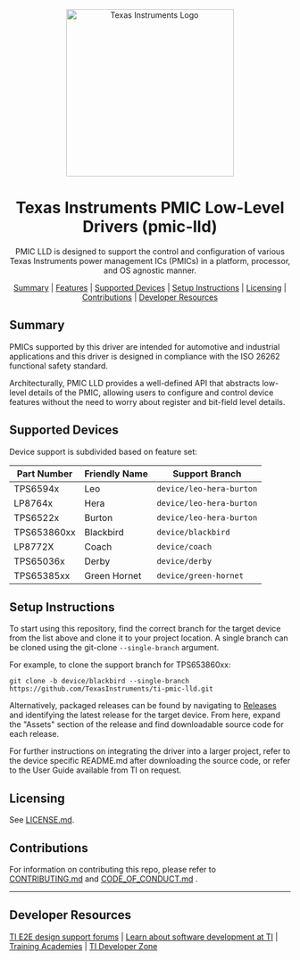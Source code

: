 <div align="center">

<picture>
  <source media="(prefers-color-scheme: dark)" srcset="https://www.ti.com/etc/designs/ti/images/ui/ic-logo.svg" width="300">
  <img alt="Texas Instruments Logo" src="https://www.ti.com/etc/designs/ti/images/ui/ic-logo.svg" width="300">
</picture>

# Texas Instruments PMIC Low-Level Drivers (pmic-lld)

PMIC LLD is designed to support the control and configuration of various Texas
Instruments power management ICs (PMICs) in a platform, processor, and OS
agnostic manner.

[Summary](#summary) | [Features](#features) | [Supported Devices](#supported-devices) | [Setup Instructions](#setup-instructions) | [Licensing](#licensing) | [Contributions](#contributions) | [Developer Resources](developer-resources)

</div>

## Summary

PMICs supported by this driver are intended for automotive and industrial
applications and this driver is designed in compliance with the ISO 26262
functional safety standard.

Architecturally, PMIC LLD provides a well-defined API that abstracts low-level
details of the PMIC, allowing users to configure and control device features
without the need to worry about register and bit-field level details.

## Supported Devices

Device support is subdivided based on feature set:

| Part Number | Friendly Name | Support Branch           |
| ----------- | ------------- | ------------------------ |
| TPS6594x    | Leo           | `device/leo-hera-burton` |
| LP8764x     | Hera          | `device/leo-hera-burton` |
| TPS6522x    | Burton        | `device/leo-hera-burton` |
| TPS653860xx | Blackbird     | `device/blackbird`       |
| LP8772X     | Coach         | `device/coach`           |
| TPS65036x   | Derby         | `device/derby`           |
| TPS65385xx  | Green Hornet  | `device/green-hornet`    |

## Setup Instructions

To start using this repository, find the correct branch for the target device
from the list above and clone it to your project location. A single branch can
be cloned using the git-clone `--single-branch` argument.

For example, to clone the support branch for TPS653860xx:

``` shell
git clone -b device/blackbird --single-branch https://github.com/TexasInstruments/ti-pmic-lld.git
```

Alternatively, packaged releases can be found by navigating to
[Releases](https://github.com/TexasInstruments/ti-pmic-lld/releases) and
identifying the latest release for the target device. From here, expand the
"Assets" section of the release and find downloadable source code for each
release.

For further instructions on integrating the driver into a larger project, refer
to the device specific README.md after downloading the source code, or refer to
the User Guide available from TI on request.

## Licensing

See [LICENSE.md](LICENSE.md).

## Contributions

For information on contributing this repo, please refer to
[CONTRIBUTING.md](CONTRIBUTING.md) and [CODE_OF_CONDUCT.md](CODE_OF_CONDUCT.md) .

---

## Developer Resources

[TI E2E design support forums](https://e2e.ti.com) | [Learn about software development at TI](https://www.ti.com/design-development/software-development.html) | [Training Academies](https://www.ti.com/design-development/ti-developer-zone.html#ti-developer-zone-tab-1) | [TI Developer Zone](https://dev.ti.com/)
